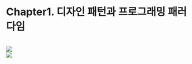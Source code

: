 # Chapter1. 디자인 패턴과 프로그래밍 패러다임

<br>

<img src="https://user-images.githubusercontent.com/55771326/182628936-9b470f59-e0cc-4819-b915-7eb86dbada67.jpg">

<br>

<img src="https://user-images.githubusercontent.com/55771326/182628953-639a1bfa-27d1-46ea-85de-b568b472c237.jpg">

